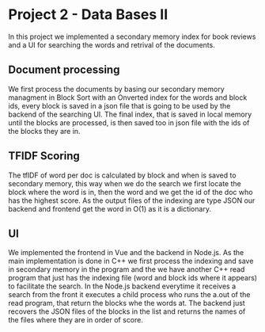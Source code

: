 # Project 2 - Data Bases II

In this project we implemented a secondary memory index for book reviews and a UI for searching the words and retrival of the documents.

## Document processing 
We first process the documents by basing our secondary memory managment in Block Sort with an Onverted index for the words and block ids, every block is saved in a json file that is going to be used by the backend of the searching UI. The final index, that is saved in local memory until the blocks are processed, is then saved too in json file with the ids of the blocks they are in.

## TFIDF Scoring
The tfIDF  of word per doc is calculated by block and when is saved to secondary memory, this way when we do the search we first locate the block where the word is in, then the word and we get the id of the doc who has the highest score. As the output files of the indexing are type JSON our backend and frontend get the word in O(1) as it is a dictionary.

## UI
We implemented the frontend in Vue and the backend in Node.js. As the main implementation is done in C++ we first process the indexing and save in secondary memory in the program and the we have another C++ read program that just has the indexing file (word and block ids where it appears) to facilitate the search. In the Node.js backend everytime it receives a search from the front it executes a child process who runs the a.out of the read program, that return the blocks whe the words at. The backend just recovers the JSON files of the blocks in the list and returns the names of the files where they are in order of score.
